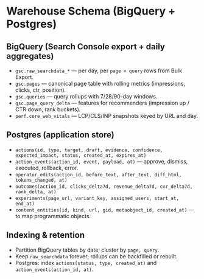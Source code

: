 # Warehouse Schema (BigQuery + Postgres)

## BigQuery (Search Console export + daily aggregates)
- `gsc.raw_searchdata_*` — per day, per `page × query` rows from Bulk Export.
- `gsc.pages` — canonical page table with rolling metrics (impressions, clicks, ctr, position).
- `gsc.queries` — query rollups with 7/28/90-day windows.
- `gsc.page_query_delta` — features for recommenders (impression up / CTR down, rank buckets).
- `perf.core_web_vitals` — LCP/CLS/INP snapshots keyed by URL and day.

## Postgres (application store)
- `actions(id, type, target, draft, evidence, confidence, expected_impact, status, created_at, expires_at)`
- `action_events(action_id, event, payload, at)` — approve, dismiss, executed, rollback, error.
- `operator_edits(action_id, before_text, after_text, diff_html, tokens_changed, at)`
- `outcomes(action_id, clicks_delta7d, revenue_delta7d, cvr_delta7d, rank_delta, at)`
- `experiments(page_url, variant_key, assigned_users, start_at, end_at)`
- `content_entities(id, kind, url, gid, metaobject_id, created_at)` — to map programmatic objects.

## Indexing & retention
- Partition BigQuery tables by date; cluster by `page, query`.
- Keep `raw_searchdata` forever; rollups can be backfilled or rebuilt.
- Postgres: index `actions(status, type, created_at)` and `action_events(action_id, at)`.
